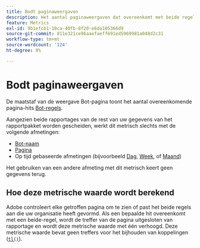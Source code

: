 ```yaml
---
title: Bodt paginaweergaven
description: Het aantal paginaweergaven dat overeenkomt met beide regels.
feature: Metrics
exl-id: 9b1efcb1-10ca-40fb-8f20-e6da105366d9
source-git-commit: 811e321ce96aaefaeff691ed5969981a048d2c31
workflow-type: tm+mt
source-wordcount: '124'
ht-degree: 0%

---
```


# Bodt paginaweergaven

De maatstaf van de weergave Bot-pagina toont het aantal overeenkomende pagina-hits [Bot-regels](/help/admin/admin/c-manage-report-suites/c-edit-report-suites/general/bot-removal/bot-rules.md).

Aangezien beide rapportages van de rest van uw gegevens van het rapportpakket worden gescheiden, werkt dit metrisch slechts met de volgende afmetingen:

* [Bot-naam](../dimensions/bot-name.md)
* [Pagina](../dimensions/page.md)
* Op tijd gebaseerde afmetingen (bijvoorbeeld [Dag](../dimensions/day.md), [Week](../dimensions/week.md), of [Maand](../dimensions/month.md))

Het gebruiken van een andere afmeting met dit metrisch keert geen gegevens terug.

## Hoe deze metrische waarde wordt berekend

Adobe controleert elke getroffen pagina om te zien of past het beide regels aan die uw organisatie heeft gevormd. Als een bepaalde hit overeenkomt met een beide-regel, wordt de treffer van de pagina uitgesloten van rapportage en wordt deze metrische waarde met één verhoogd. Deze metrische waarde bevat geen treffers voor het bijhouden van koppelingen ([`tl()`](/help/implement/vars/functions/tl-method.md)).
